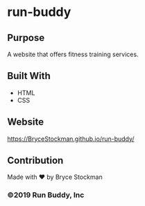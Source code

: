 # run-buddy

## Purpose

A website that offers fitness training services.

## Built With

- HTML
- CSS

## Website

https://BryceStockman.github.io/run-buddy/

## Contribution

Made with ❤️ by Bryce Stockman

### ©️2019 Run Buddy, Inc 
